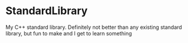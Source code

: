 # StandardLibrary
My C++ standard library. Definitely not better than any existing standard library, but fun to make and I get to learn something
